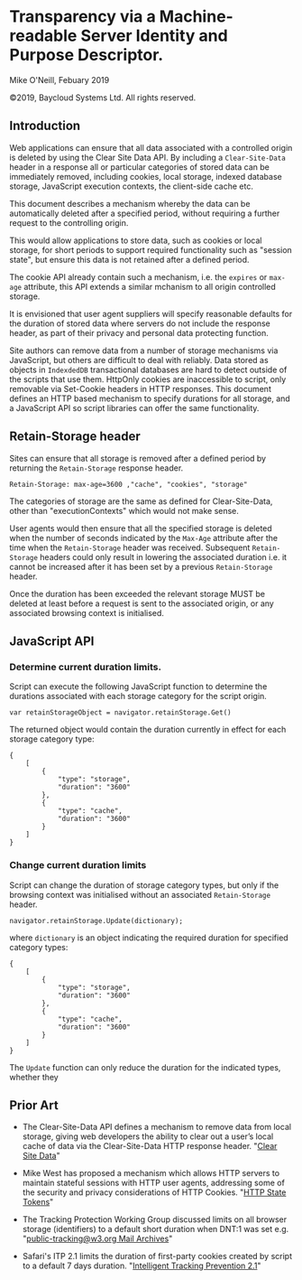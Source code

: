 # Transparency via a Machine-readable Server Identity and Purpose Descriptor.
Mike O'Neill, Febuary 2019

©2019, Baycloud Systems Ltd. All rights reserved.

## Introduction
Web applications can ensure that all data associated with a controlled origin is deleted by using the Clear Site Data API. 
By including a `Clear-Site-Data` header in a response all or particular categories of stored data can be immediately removed,
 including cookies, local storage, indexed database storage, JavaScript execution contexts, the client-side cache etc.

This document describes a mechanism whereby the data can be automatically deleted after a specified period,
without requiring a further request to the controlling origin.

This would allow applications to store data, such as cookies or local storage,
 for short periods to support required functionality such as  "session state",
 but ensure this data is not retained after a defined period. 

The cookie API already contain such a mechanism, i.e. the `expires` or `max-age` attribute,
this API extends a similar mchanism to all origin controlled storage. 

It is envisioned that user agent suppliers will specify reasonable defaults for the duration of stored data where servers do not include
the response header, as part of their privacy and personal data protecting function.

Site authors can remove data from a number of storage mechanisms via JavaScript, 
but others are difficult to deal with reliably. 
Data stored as objects in `IndexdedDB` transactional databases are hard to detect outside of the scripts that use them. 
HttpOnly cookies are inaccessible to script, only removable via Set-Cookie headers in HTTP responses. 
This document defines an HTTP based mechanism to specify durations for all storage, 
and a JavaScript API so script libraries can offer the same functionality.

## Retain-Storage header
Sites can ensure that all storage is removed after a defined period by returning the `Retain-Storage` response header.

`Retain-Storage: max-age=3600 ,"cache", "cookies", "storage"`

The categories of storage are the same as defined for Clear-Site-Data, other than "executionContexts" which would not make sense.

User agents would then ensure that all the specified storage is deleted when the number of seconds indicated by the `Max-Age` attribute
after the time when the `Retain-Storage` header was received. 
Subsequent `Retain-Storage` headers could only result in lowering the associated duration i.e. it cannot be increased after it has been set
by a previous `Retain-Storage` header.

Once the duration has been exceeded the relevant storage MUST be deleted at least before a request is sent to the associated origin, 
or any associated browsing context is initialised.

## JavaScript API
### Determine current duration limits.
Script can execute the following JavaScript function to determine the durations associated with each storage category for the script origin.

```
var retainStorageObject = navigator.retainStorage.Get()
```

The returned object would contain the duration currently in effect for each storage category type:
```
{
    [
        {   
            "type": "storage",
            "duration": "3600"
        },
        {   
            "type": "cache",
            "duration": "3600"
        }
    ]
}
```
### Change current duration limits
Script can change the duration of storage category types, 
but only if the browsing context was initialised without an associated `Retain-Storage` header.
```
navigator.retainStorage.Update(dictionary);
```
where `dictionary` is an object indicating the required duration for specified category types:
```
{
    [
        {   
            "type": "storage",
            "duration": "3600"
        },
        {   
            "type": "cache",
            "duration": "3600"
        } 
    ]
}

```

The `Update` function can only reduce the duration for the indicated types, whether they 

## Prior Art
*  The Clear-Site-Data API defines a mechanism to remove data from local storage, 
giving web developers the ability to clear out a user’s local cache of data via the Clear-Site-Data HTTP response header. 
"[Clear Site Data](https://www.w3.org/TR/clear-site-data/)"

*   Mike West has proposed a mechanism which allows HTTP servers to maintain stateful sessions with HTTP user agents, 
addressing some of the security and privacy considerations of HTTP Cookies. 
"[HTTP State Tokens](https://mikewest.github.io/http-state-tokens/draft-west-http-state-tokens.html)" 

*   The Tracking Protection Working Group discussed limits on all browser storage (identifiers) to a default short duration when DNT:1 was set
e.g. 
"[public-tracking@w3.org Mail Archives](https://lists.w3.org/Archives/Public/public-tracking/2013Jun/0262.html)" 

*   Safari's ITP 2.1 limits the duration of first-party cookies created by script to a default 7 days duration. 
"[Intelligent Tracking Prevention 2.1](https://webkit.org/blog/8613/intelligent-tracking-prevention-2-1/)"



  


